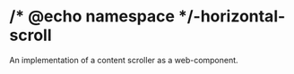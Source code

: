 # /* @echo namespace */-horizontal-scroll
An implementation of a content scroller as a web-component.
